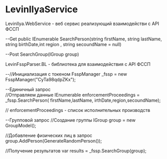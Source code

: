 # LevinIlyaService
LevinIlya.WebService - веб сервис реализующий взаимодействи с API ФССП

--Get
public IEnumerable<IEnforcementProceeding> SearchPerson(string firstName, string lastName, string birthDate,int region , string secoundName = null)
  
--Post
SearchGroup(IGroup group)

LevinFsspParser.BL - библиотека для взаимодействия с API ФССП

--//Инициализация с токеном
FsspManager _fssp = new FsspManager("CyTa98qdpZKx");

--Единичный запрос    
//Отправляем данные 
IEnumerable<IEnforcementProceeding> enforcementProceedings = _fssp.SearchPerson( firstName,lastName, irthDate,region,secoundName);

// enforcementProceedings - список исполнительных производств

--Групповой запрос
//Создание группы
IGroup group = new GroupModel();

//Добавление физических лиц в запрос
group.AddPerson(GenerateRandomPerson());

//Получение результатов
var results = _fssp.SearchGroup(group);
